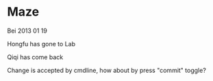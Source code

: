 Maze
====

Bei 2013 01 19

Hongfu has gone to Lab

Qiqi has come back

Change is accepted by cmdline, how about by press "commit" toggle?